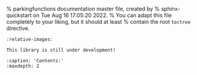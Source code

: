 % parkingfunctions documentation master file, created by
% sphinx-quickstart on Tue Aug 16 17:05:20 2022.
% You can adapt this file completely to your liking, but it should at least
% contain the root `toctree` directive.


```{include} ../../README.md
:relative-images:
```

```{warning}
This library is still under development!
```
```{toctree}
:caption: 'Contents:'
:maxdepth: 2
```
